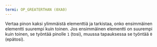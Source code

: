 ```yaml
---
termi: OP_GREATERTHAN (0XA0)
---
```


Vertaa pinon kaksi ylimmäistä elementtiä ja tarkistaa, onko ensimmäinen elementti suurempi kuin toinen. Jos ensimmäinen elementti on suurempi kuin toinen, se työntää pinolle `1` (tosi), muussa tapauksessa se työntää `0` (epätosi).